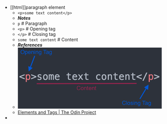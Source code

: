 - [[html]]paragraph element
  * `<p>some text content</p>`
  * ***Notes***
  * `p` # Paragraph
  * `<p>` # Opening tag
  * `</p>` # Closing tag
  * `some text content` # Content
  * ***References***
  * ![image.png](../assets/image_1666313436071_0.png)
  * [Elements and Tags | The Odin Project](https://www.theodinproject.com/lessons/foundations-elements-and-tags)
-